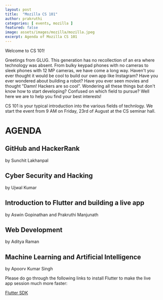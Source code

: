 ```yaml
---
layout: post
title:  "Mozilla CS 101"
author: prakruthi
categories: [ events, mozilla ]
featured: false
image: assets/images/mozilla/mozilla.jpeg
excerpt: Agenda of Mozilla CS 101 
---
```


Welcome to CS 101!

Greetings from GLUG.  This generation has no recollection of an era where technology was absent. From bulky keypad phones with no cameras to sleek phones with 12 MP cameras, we have come a long way. Haven't you ever thought it would be cool to build our own app like Instagram? Have you ever wondered about building a robot? Have you ever seen movies and thought "Damn! Hackers are so cool". Wondering all these things but don't know how to start developing? Confused on which field to pursue? Well here we are to help you find your best interests!

CS 101 is your typical introduction into the various fields of technlogy. We start the event from 9 AM on Friday, 23rd of August at the CS seminar hall. 

# AGENDA

## GitHub and HackerRank 
by Sunchit Lakhanpal

## Cyber Security and Hacking
by Ujwal Kumar

## Introduction to Flutter and building a live app
by Aswin Gopinathan and Prakruthi Manjunath

## Web Development
by Aditya Raman

## Machine Learning and Artificial Intelligence 
by Apoorv Kumar Singh
    
Please do go through the following links to install Flutter to make the live app session much more faster:

[Flutter SDK](https://flutter.dev/docs/get-started/install)
    